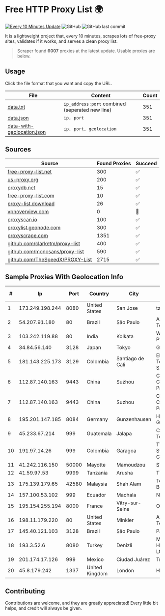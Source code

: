 
# Free HTTP Proxy List 🌍

[![Every 10 Minutes Update](https://github.com/mertguvencli/http-proxy-list/actions/workflows/main.yml/badge.svg?branch=main)](https://github.com/mertguvencli/http-proxy-list/actions/workflows/main.yml)
![GitHub](https://img.shields.io/github/license/mertguvencli/http-proxy-list)
![GitHub last commit](https://img.shields.io/github/last-commit/mertguvencli/http-proxy-list)

It is a lightweight project that, every 10 minutes, scrapes lots of free-proxy sites, validates if it works, and serves a clean proxy list.


> Scraper found **6007** proxies at the latest update. Usable proxies are below.

## Usage

Click the file format that you want and copy the URL.


|File|Content|Count|
|----|-------|-----|
|[data.txt](https://raw.githubusercontent.com/mertguvencli/http-proxy-list/main/proxy-list/data.txt)|`ip_address:port` combined (seperated new line)|351|
|[data.json](https://raw.githubusercontent.com/mertguvencli/http-proxy-list/main/proxy-list/data.json)|`ip, port`|351|
|[data-with-geolocation.json](https://raw.githubusercontent.com/mertguvencli/http-proxy-list/main/proxy-list/data-with-geolocation.json)|`ip, port, geolocation`|351|

## Sources

|Source|Found Proxies|Succeed|
|------|-------------|-------|
|[free-proxy-list.net](https://free-proxy-list.net)|300|✅|
|[us-proxy.org](https://www.us-proxy.org)|200|✅|
|[proxydb.net](http://proxydb.net)|15|✅|
|[free-proxy-list.com](https://free-proxy-list.com/?page=&port=&type%5B%5D=http&type%5B%5D=https&up_time=0&search=Search)|10|✅|
|[proxy-list.download](https://www.proxy-list.download/HTTP)|26|✅|
|[vpnoverview.com](https://vpnoverview.com/privacy/anonymous-browsing/free-proxy-servers)|0|🚫|
|[proxyscan.io](https://www.proxyscan.io)|100|✅|
|[proxylist.geonode.com](https://proxylist.geonode.com/api/proxy-list?limit=300&page=1&sort_by=lastChecked&sort_type=desc&protocols=http,https)|300|✅|
|[proxyscrape.com](https://api.proxyscrape.com/v2/?request=displayproxies&protocol=http&timeout=10000&country=all&ssl=all&anonymity=all)|1351|✅|
|[github.com/clarketm/proxy-list](https://raw.githubusercontent.com/clarketm/proxy-list/master/proxy-list-raw.txt)|400|✅|
|[github.com/monosans/proxy-list](https://raw.githubusercontent.com/monosans/proxy-list/main/proxies/http.txt)|590|✅|
|[github.com/TheSpeedX/PROXY-List](https://raw.githubusercontent.com/TheSpeedX/PROXY-List/master/http.txt)|2715|✅|


## Sample Proxies With Geolocation Info

|#|Ip|Port|Country|City|Internet Service Provider|
|-|--|----|-------|----|-------------------------|
|1|173.249.198.244|8080|United States|San Jose|tzulo, inc.|
|2|54.207.91.180|80|Brazil|São Paulo|Amazon Technologies Inc.|
|3|103.242.119.88|80|India|Kolkata|Web Werks India Pvt. Ltd.|
|4|34.84.56.140|3128|Japan|Tokyo|Google LLC|
|5|181.143.225.173|3129|Colombia|Santiago de Cali|EPM Telecomunicaciones S.A. E.S.P.|
|6|112.87.140.163|9443|China|Suzhou|China Unicom CHINA169 Jiangsu Province Network|
|7|112.87.140.163|9443|China|Suzhou|China Unicom CHINA169 Jiangsu Province Network|
|8|195.201.147.185|8084|Germany|Gunzenhausen|Hetzner Online GmbH|
|9|45.233.67.214|999|Guatemala|Jalapa|Conectividad Y Tecnologia S.A|
|10|191.97.14.26|999|Colombia|Garagoa|TV AZTECA SUCURSAL COLOMBIA|
|11|41.242.116.150|50000|Mayotte|Mamoudzou|STOI-block1|
|12|41.59.97.53|9999|Tanzania|Arusha|TTCL|
|13|175.139.179.65|42580|Malaysia|Shah Alam|Telekom Malaysia Berhad|
|14|157.100.53.102|999|Ecuador|Machala|Nedetel S.A.|
|15|195.154.255.194|8000|France|Vitry-sur-Seine|Online S.A.S.|
|16|198.11.179.220|80|United States|Minkler|Alibaba (US) Technology Co., Ltd.|
|17|145.40.121.103|3128|Brazil|São Paulo|Packet Host, Inc.|
|18|193.3.52.6|8080|Turkey|Denizli|Micronet Iletisim Hizmetleri Tic. Ltd.sti.|
|19|201.174.17.126|999|Mexico|Ciudad Juárez|Transtelco Inc|
|20|45.8.179.242|1337|United Kingdom|London|Hostland LLC|



## Contributing

Contributions are welcome, and they are greatly appreciated! Every
little bit helps, and credit will always be given.

